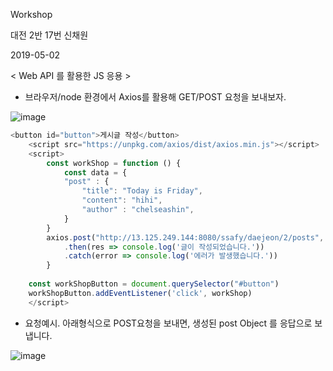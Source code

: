 Workshop

대전 2반 17번 신채원

2019-05-02

< Web API 를 활용한 JS 응용 >

* 브라우저/node 환경에서 Axios를 활용해 GET/POST 요청을 보내보자.

![image](https://user-images.githubusercontent.com/45935233/57063381-01d8f700-6cfe-11e9-8a1f-c10babe3da6f.png)

```javascript
<button id="button">게시글 작성</button>
    <script src="https://unpkg.com/axios/dist/axios.min.js"></script>
    <script>
        const workShop = function () {
            const data = {
            "post" : {
                "title": "Today is Friday",
                "content": "hihi",
                "author" : "chelseashin",
            }
        }
        axios.post("http://13.125.249.144:8080/ssafy/daejeon/2/posts", data)
            .then(res => console.log('글이 작성되었습니다.'))
            .catch(error => console.log('에러가 발생했습니다.'))
        }
    	
    const workShopButton = document.querySelector("#button")
    workShopButton.addEventListener('click', workShop)
    </script>
```



* 요청예시. 아래형식으로 POST요청을 보내면, 생성된 post Object 를 응답으로 보냅니다.

![image](https://user-images.githubusercontent.com/45935233/57063413-203ef280-6cfe-11e9-91c6-175c27d2885c.png)